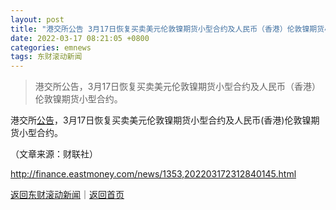 ```yaml
---
layout: post
title: "港交所公告 3月17日恢复买卖美元伦敦镍期货小型合约及人民币（香港）伦敦镍期货小型合约"
date: 2022-03-17 08:21:05 +0800
categories: emnews
tags: 东财滚动新闻
---
```

> 港交所公告，3月17日恢复买卖美元伦敦镍期货小型合约及人民币（香港）伦敦镍期货小型合约。

<p>港交所<span id="Info.3332"><a href="http://data.eastmoney.com/notices/" class="infokey">公告</a></span>，3月17日恢复买卖美元伦敦镍期货小型合约及人民币(香港)伦敦镍期货小型合约。</p><p class="em_media">（文章来源：财联社）</p>

<http://finance.eastmoney.com/news/1353,202203172312840145.html>

[返回东财滚动新闻](//finews.withounder.com/emnews/)｜[返回首页](//finews.withounder.com/)